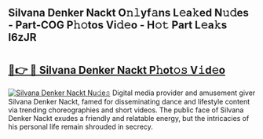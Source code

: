 ## Silvana Denker Nackt O𝚗𝚕yf𝚊ns L𝚎a𝚔ed N𝚞𝚍es - Part-COG P𝚑𝚘tos Vi𝚍𝚎o - H𝚘𝚝 Part L𝚎a𝚔s l6zJR

# <h2><a href="http://kfb69ci.oniu.top/?m=Silvana+Denker+Nackt">🔗👉 🔴 Silvana Denker Nackt P𝚑ot𝚘𝚜 V𝚒d𝚎o</a></h2>

[![Silvana Denker Nackt Nu𝚍e𝚜](https://i.imgur.com/0qMVB7G.gif)](http://kfb69ci.oniu.top/?m=Silvana+Denker+Nackt)
Digital media provider and amusement giver Silvana Denker Nackt, famed for disseminating dance and lifestyle content via trending choreographies and short videos. The public face of Silvana Denker Nackt exudes a friendly and relatable energy, but the intricacies of his personal life remain shrouded in secrecy.  
